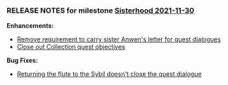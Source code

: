 ### RELEASE NOTES for milestone [Sisterhood 2021-11-30](https://github.com/SkyrimLL/SkLLmods/milestone/113?closed=1) 
**Enhancements:** 
- [Remove requirement to carry sister Anwen's letter for quest dialogues](https://github.com/SkyrimLL/SkLLmods/issues/1307)
- [Close out Collection quest objectives](https://github.com/SkyrimLL/SkLLmods/issues/1063)

**Bug Fixes:** 
- [Returning the flute to the Sybil doesn't close the quest dialogue](https://github.com/SkyrimLL/SkLLmods/issues/1306)

